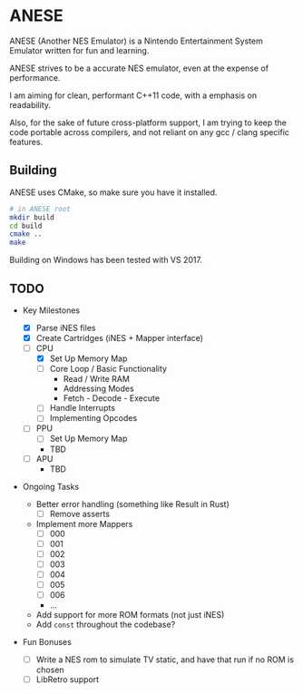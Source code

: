 # ANESE

ANESE (Another NES Emulator) is a Nintendo Entertainment System Emulator written
for fun and learning.

ANESE strives to be a accurate NES emulator, even at the expense of performance.

I am aiming for clean, performant C++11 code, with a emphasis on readability.

Also, for the sake of future cross-platform support, I am trying to keep the
code portable across compilers, and not reliant on any gcc / clang specific
features.

## Building

ANESE uses CMake, so make sure you have it installed.

```bash
# in ANESE root
mkdir build
cd build
cmake ..
make
```

Building on Windows has been tested with VS 2017.

## TODO

- Key Milestones
  - [x] Parse iNES files
  - [x] Create Cartridges (iNES + Mapper interface)
  - [ ] CPU
    - [x] Set Up Memory Map
    - [ ] Core Loop / Basic Functionality
      - Read / Write RAM
      - Addressing Modes
      - Fetch - Decode - Execute
    - [ ] Handle Interrupts
    - [ ] Implementing Opcodes
  - [ ] PPU
    - [ ] Set Up Memory Map
    - TBD
  - [ ] APU
    - TBD

- Ongoing Tasks
  - Better error handling (something like Result in Rust)
    - [ ] Remove asserts
  - Implement more Mappers
    - [ ] 000
    - [ ] 001
    - [ ] 002
    - [ ] 003
    - [ ] 004
    - [ ] 005
    - [ ] 006
    - ...
  - Add support for more ROM formats (not just iNES)
  - Add `const` throughout the codebase?

- Fun Bonuses
  - [ ] Write a NES rom to simulate TV static, and have that run if no ROM is
        chosen
  - [ ] LibRetro support
